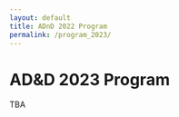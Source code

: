 ```yaml
---
layout: default
title: ADnD 2022 Program
permalink: /program_2023/
---
```


# AD&D 2023 Program

<!--
| Friday June 10, 2022 Times in GMT+2  ||
| ---- | ---- |
|8:45am - 9:00am| **Opening Remarks** |
|9:00am - 9:30am| **Invited talk: Understanding Cyber Expert Perceptions and Responses Toward Defensive Deception** <br>Kimberly Ferguson-Walter, _Laboratory for Advanced Cybersecurity Research, NSA Research_ |
|9:30am - 10:00am| **Deceptive directories and “vulnerable” logs: a honeypot study of the LDAP and log4j attack landscape** <br> Shreyas Srinivasa, Jens Myrup Pedersen, Emmanouil Vasilomanolakis| 
|10:00am - 10:30am| **Invited talk: Understanding Online Deception from State-Sponsored Trolls in Social Media Platforms** <br>Savvas Zannettou, _Delft University of Technology_ |
|10:30am - 11:00am| **COFFEE BREAK** |
|11:00am - 11:30am| **Invited talk: Ready for Detection! A Survey on Attack-Awareness Means in Web Frameworks** <br>Tolga Unlu, _Abertay University_ |
|11:30am - 12:00pm| **AI-based Sound-Squatting Attack Made Possible** <br> Rodolfo Valentim, Idilio Drago, Federico Cerutti, Marco Mellia|
|12:00pm - 12:30pm| **Invited talk: Designing Effective Masking Strategies for Cyberdefense Through Human Experimentation and Cognitive Models** <br>Palvi Aggarwal, _University of Texas El Paso_ |
|12:30pm - 1:00pm| **Are Cyber Attackers Thinking Fast and Slow? Exploratory Analysis Reveals Evidence of Decision-Making Biases in Red Teamers** <br> Robert Gutzwiller, Kimberly Ferguson-Walter, Sunny Fugate|
|1:00pm| **Closing Remarks**|
-->
TBA
<br>
<br>

